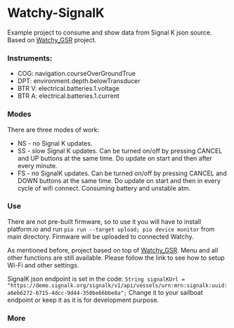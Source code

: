# Watchy-SignalK
Example project to consume and show data from Signal K json source. Based on [Watchy_GSR](https://github.com/GuruSR/Watchy_GSR) project.

### Instruments:
* COG:      navigation.courseOverGroundTrue
* DPT:      environment.depth.belowTransducer
* BTR V:    electrical.batteries.1.voltage
* BTR A:    electrical.batteries.1.current

### Modes
There are three modes of work:
* NS - no Signal K updates.
* SS - slow Signal K updates. Can be turned on/off by pressing CANCEL and UP buttons at the same time. Do update on start and then after every minute.
* FS - no SignalK updates. Can be turned on/off by pressing CANCEL and DOWN buttons at the same time. Do update on start and then in every cycle of wifi connect. Consuming battery and unstable atm.

### Use
There are not pre-built firmware, so to use it you will have to install platform.io and run
`pio run --target upload; pio device monitor` from main directory. Firmware will be uploaded to connected Watchy.

As mentioned before, project based on top of [Watchy_GSR](https://github.com/GuruSR/Watchy_GSR). Menu and all other functions are still available. Please follow the link to see how to setup Wi-Fi and other settings.

SignalK json endpoint is set in the code:
`String signalKUrl = "https://demo.signalk.org/signalk/v1/api/vessels/urn:mrn:signalk:uuid:a6eb6272-6715-4dcc-9d44-350be66bbe8a";`
Change it to your sailboat endpoint or keep it as it is for development purpose.

### More

